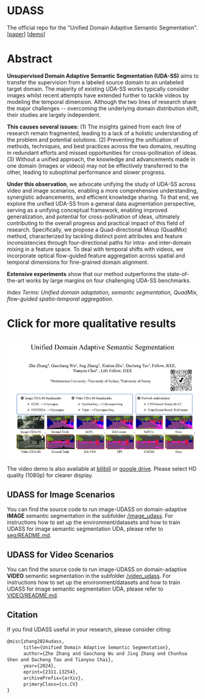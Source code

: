 # UDASS

The official repo for the "Unified Domain Adaptive Semantic Segmentation". [[paper](https://arxiv.org/abs/2311.13254)] [[demo](https://drive.google.com/file/d/1OT5GtsbC0CcW6aydBL27ADjve95YE5oj/view?usp=sharing)]

# Abstract

**Unsupervised Domain Adaptive Semantic Segmentation (UDA-SS)** aims to transfer the supervision from a labeled source domain to an unlabeled target domain. The majority of existing UDA-SS works typically consider images whilst recent attempts have extended further to tackle videos by modeling the temporal dimension. Although the two lines of research share the major challenges -- overcoming the underlying domain distribution shift, their studies are largely independent.

**This causes several issues:** (1) The insights gained from each line of research remain fragmented, leading to a lack of a holistic understanding of the problem and potential solutions. (2) Preventing the unification of methods, techniques, and best practices across the two domains, resulting in redundant efforts and missed opportunities for cross-pollination of ideas. (3) Without a unified approach, the knowledge and advancements made in one domain (images or videos) may not be effectively transferred to the other, leading to suboptimal performance and slower progress.

**Under this observation**, we advocate unifying the study of UDA-SS across video and image scenarios, enabling a more comprehensive understanding, synergistic advancements, and efficient knowledge sharing.  To that end, we explore the unified UDA-SS from a general data augmentation perspective, serving as a unifying conceptual framework, enabling improved generalization, and potential for cross-pollination of ideas, ultimately contributing to the overall progress and practical impact of this field of research. Specifically, we propose a Quad-directional Mixup (QuadMix) method, characterized by tackling distinct point attributes and feature inconsistencies through four-directional paths for intra- and inter-domain mixing in a feature space. To deal with temporal shifts with videos, we incorporate optical flow-guided feature aggregation across spatial and temporal dimensions for fine-grained domain alignment.

**Extensive experiments** show that our method outperforms the state-of-the-art works by large margins on four challenging UDA-SS benchmarks.

*Index Terms: Unified domain adaptation, semantic segmentation, QuadMix, flow-guided spatio-temporal aggregation.*

# Click for more qualitative results

[![Please watch the video for more qualitative results.](https://github.com/ZHE-SAPI/UDASS/blob/main/Unified-UDASS.jpg?raw=true)](https://youtu.be/DgrZYkebhs0)

The video demo is also avaliable at [bilibili](https://www.bilibili.com/video/BV1ZgtMejErB/?vd_source=ae767173839d1c3a41173ad40cc34d53) or [google drive](https://drive.google.com/file/d/1OT5GtsbC0CcW6aydBL27ADjve95YE5oj/view?usp=sharing). Please select HD quality (1080p) for clearer display.

## UDASS for Image Scenarios

You can find the source code to run image-UDASS on domain-adaptive **IMAGE** semantic segmentation in the subfolder [/image_udass](https://github.com/ZHE-SAPI/UDASS/tree/main/image_udass). For instructions how to set up the environment/datasets and how to train UDASS for image semantic segmentation UDA, please refer to [seg/README.md](https://github.com/ZHE-SAPI/UDASS/blob/main/image_udass/seg/README.md).

## UDASS for Video Scenarios

You can find the source code to run image-UDASS on domain-adaptive **VIDEO** semantic segmentation in the subfolder [/video_udass](https://github.com/ZHE-SAPI/UDASS/tree/main/video_udass). For instructions how to set up the environment/datasets and how to train UDASS for image semantic segmentation UDA, please refer to [VIDEO/README.md](https://github.com/ZHE-SAPI/UDASS/blob/main/video_udass/VIDEO/README.md).

## Citation

If you find UDASS useful in your research, please consider citing:

```
@misc{zhang2024udass,
      title={Unified Domain Adaptive Semantic Segmentation}, 
      author={Zhe Zhang and Gaochang Wu and Jing Zhang and Chunhua Shen and Dacheng Tao and Tianyou Chai},
      year={2024},
      eprint={2311.13254},
      archivePrefix={arXiv},
      primaryClass={cs.CV}
}
```
